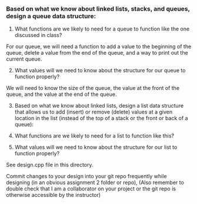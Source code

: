 ### Based on what we know about linked lists, stacks, and queues, design a queue data structure:

1. What functions are we likely to need for a queue to function like the one discussed in class?

For our queue, we will need a function to add a value to the beginning of the queue, delete a value from the end of the queue, and a way to print out the current queue.

2. What values will we need to know about the structure for our queue to function properly?

We will need to know the size of the queue, the value at the front of the queue, and the value at the end of the queue.

3. Based on what we know about linked lists, design a list data structure that allows us to add (insert) or remove (delete) values at a given location in the list (instead of the top of a stack or the front or back of a queue):

4. What functions are we likely to need for a list to function like this?

5. What values will we need to know about the structure for our list to function properly?

See design.cpp file in this directory.

Commit changes to your design into your git repo frequently while designing (in an obvious assignment 2 folder or repo),
(Also remember to double check that I am a collaborator on your project or the git repo is otherwise accessible by the instructor)

